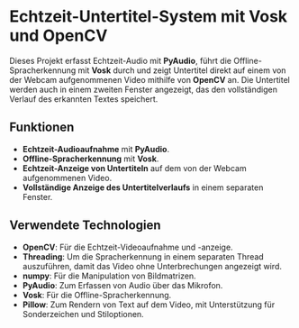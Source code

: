 # Echtzeit-Untertitel-System mit Vosk und OpenCV

Dieses Projekt erfasst Echtzeit-Audio mit **PyAudio**, führt die Offline-Spracherkennung mit **Vosk** durch und zeigt Untertitel direkt auf einem von der Webcam aufgenommenen Video mithilfe von **OpenCV** an. Die Untertitel werden auch in einem zweiten Fenster angezeigt, das den vollständigen Verlauf des erkannten Textes speichert.

## Funktionen

- **Echtzeit-Audioaufnahme** mit **PyAudio**.
- **Offline-Spracherkennung** mit **Vosk**.
- **Echtzeit-Anzeige von Untertiteln** auf dem von der Webcam aufgenommenen Video.
- **Vollständige Anzeige des Untertitelverlaufs** in einem separaten Fenster.

## Verwendete Technologien

- **OpenCV**: Für die Echtzeit-Videoaufnahme und -anzeige.
- **Threading**: Um die Spracherkennung in einem separaten Thread auszuführen, damit das Video ohne Unterbrechungen angezeigt wird.
- **numpy**: Für die Manipulation von Bildmatrizen.
- **PyAudio**: Zum Erfassen von Audio über das Mikrofon.
- **Vosk**: Für die Offline-Spracherkennung.
- **Pillow**: Zum Rendern von Text auf dem Video, mit Unterstützung für Sonderzeichen und Stiloptionen.
